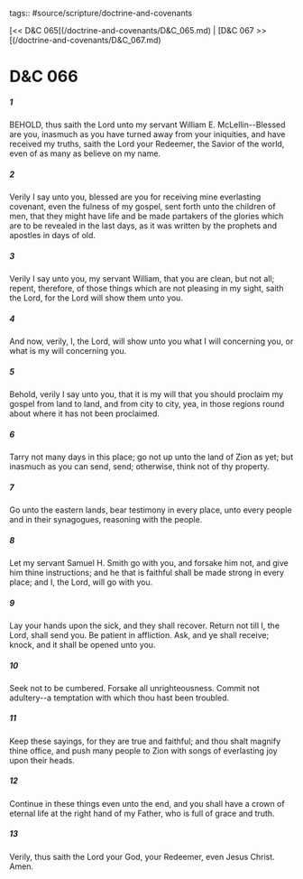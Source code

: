 tags:: #source/scripture/doctrine-and-covenants

[<< D&C 065[(/doctrine-and-covenants/D&C_065.md) | [D&C 067 >>[(/doctrine-and-covenants/D&C_067.md)

# D&C 066

##### 1

BEHOLD, thus saith the Lord unto my servant William E. McLellin--Blessed are you, inasmuch as you have turned away from your iniquities, and have received my truths, saith the Lord your Redeemer, the Savior of the world, even of as many as believe on my name.

##### 2

Verily I say unto you, blessed are you for receiving mine everlasting covenant, even the fulness of my gospel, sent forth unto the children of men, that they might have life and be made partakers of the glories which are to be revealed in the last days, as it was written by the prophets and apostles in days of old.

##### 3

Verily I say unto you, my servant William, that you are clean, but not all; repent, therefore, of those things which are not pleasing in my sight, saith the Lord, for the Lord will show them unto you.

##### 4

And now, verily, I, the Lord, will show unto you what I will concerning you, or what is my will concerning you.

##### 5

Behold, verily I say unto you, that it is my will that you should proclaim my gospel from land to land, and from city to city, yea, in those regions round about where it has not been proclaimed.

##### 6

Tarry not many days in this place; go not up unto the land of Zion as yet; but inasmuch as you can send, send; otherwise, think not of thy property.

##### 7

Go unto the eastern lands, bear testimony in every place, unto every people and in their synagogues, reasoning with the people.

##### 8

Let my servant Samuel H. Smith go with you, and forsake him not, and give him thine instructions; and he that is faithful shall be made strong in every place; and I, the Lord, will go with you.

##### 9

Lay your hands upon the sick, and they shall recover. Return not till I, the Lord, shall send you. Be patient in affliction. Ask, and ye shall receive; knock, and it shall be opened unto you.

##### 10

Seek not to be cumbered. Forsake all unrighteousness. Commit not adultery--a temptation with which thou hast been troubled.

##### 11

Keep these sayings, for they are true and faithful; and thou shalt magnify thine office, and push many people to Zion with songs of everlasting joy upon their heads.

##### 12

Continue in these things even unto the end, and you shall have a crown of eternal life at the right hand of my Father, who is full of grace and truth.

##### 13

Verily, thus saith the Lord your God, your Redeemer, even Jesus Christ. Amen.
